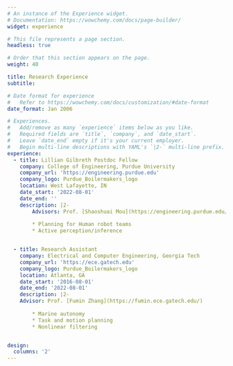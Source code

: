 ```yaml
---
# An instance of the Experience widget.
# Documentation: https://wowchemy.com/docs/page-builder/
widget: experience

# This file represents a page section.
headless: true

# Order that this section appears on the page.
weight: 40

title: Research Experience
subtitle:

# Date format for experience
#   Refer to https://wowchemy.com/docs/customization/#date-format
date_format: Jan 2006

# Experiences.
#   Add/remove as many `experience` items below as you like.
#   Required fields are `title`, `company`, and `date_start`.
#   Leave `date_end` empty if it's your current employer.
#   Begin multi-line descriptions with YAML's `|2-` multi-line prefix.
experience:
  - title: Lillian Gilbreth Postdoc Fellow
    company: College of Engineering, Purdue University
    company_url: 'https://engineering.purdue.edu'
    company_logo: Purdue_Boilermakers_logo
    location: West Lafayette, IN
    date_start: '2022-08-01'
    date_end: ''
    description: |2-
        Advisors: Prof. [Shaoshuai Mou](https://engineering.purdue.edu/AAE/people/ptProfile?resource_id=124981), Prof. [Shreyas Sundaram](https://engineering.purdue.edu/~sundara2/index.html)
 
        * Planning for Human robot teams
        * Active perception/inference


  - title: Research Assistant
    company: Electrical and Computer Engineering, Georgia Tech
    company_url: 'https://ece.gatech.edu'
    company_logo: Purdue_Boilermakers_logo
    location: Atlanta, GA
    date_start: '2016-08-01'
    date_end: '2022-08-01'
    description: |2-
    Advisor: Prof. [Fumin Zhang](https://fumin.ece.gatech.edu/)
 
        * Marine autonomy
        * Task and motion planning
        * Nonlinear filtering


design:
  columns: '2'
---
```

